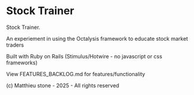 # Stock Trainer

Stock Trainer.

An experiement in using the Octalysis framework to educate stock market traders

Built with Ruby on Rails (Stimulus/Hotwire - no javascript or css frameworks)

View FEATURES_BACKLOG.md for features/functionality

(c) Matthieu stone - 2025 - All rights reserved
